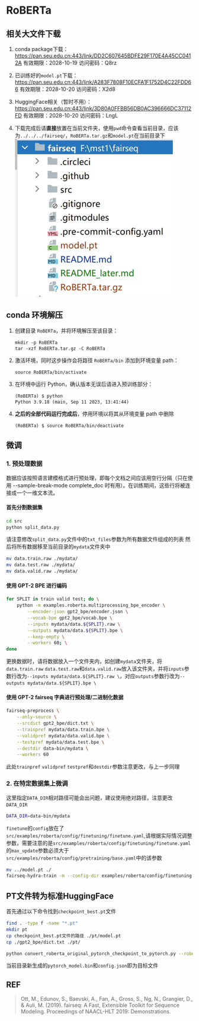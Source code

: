 # RoBERTa

## 相关大文件下载
1. conda package下载：https://pan.seu.edu.cn:443/link/DD2C607645BDFE29F170E4A45CC0412A
有效期限：2028-10-19
访问密码：Q8rz
2. 已训练好的`model.pt`下载：https://pan.seu.edu.cn:443/link/A283F7808F10ECFA1F1752D4C22FDD66
有效期限：2028-10-20
访问密码：X2d8
3. HuggingFace相关（暂时不用）：https://pan.seu.edu.cn:443/link/3D80A0FFBB56DB0AC396666DC37112FD
有效期限：2028-10-20
访问密码：LngL

4. 下载完成后请**直接**放置在当前文件夹，使用`pwd`命令查看当前目录，应该为`../../../fairseq/`，`RoBERTa.tar.gz`和`model.pt`在当前目录下
![文件位置](./文件位置.png)
## conda 环境解压

1. 创建目录 `RoBERTa`，并将环境解压至该目录：

    ```shell
    mkdir -p RoBERTa
    tar -xzf RoBERTa.tar.gz -C RoBERTa
    ```


2. 激活环境，同时这步操作会将路径 `RoBERTa/bin` 添加到环境变量 path：

    ```shell
    source RoBERTa/bin/activate
    ```

3. 在环境中运行 Python，确认版本无误后请进入预训练部分：

    ```shell
    (RoBERTa) $ python
   Python 3.9.18 (main, Sep 11 2023, 13:41:44)
    ```
   
4. **之后的全部代码运行完成后**，停用环境以将其从环境变量 path 中删除
   ```shell
   (RoBERTa) $ source RoBERTa/bin/deactivate
   ```
## 微调
### 1.  预处理数据

数据应该按照语言建模格式进行预处理，即每个文档之间应该用空行分隔（只在使用 --sample-break-mode complete_doc 时有用）。在训练期间，这些行将被连接成一个一维文本流。

#### 首先分割数据集
   ```bash
   cd src
  python split_data.py
   ```
请注意修改`split_data.py`文件中的`txt_files`参数为所有数据文件组成的列表
然后将所有数据移至当前目录的`mydata`文件夹中
   ```bash
  mv data.train.raw ./mydata/
  mv data.test.raw ./mydata/
  mv data.valid.raw ./mydata/
   ```
####  使用 GPT-2 BPE 进行编码
```bash
for SPLIT in train valid test; do \
    python -m examples.roberta.multiprocessing_bpe_encoder \
        --encoder-json gpt2_bpe/encoder.json \
        --vocab-bpe gpt2_bpe/vocab.bpe \
        --inputs mydata/data.${SPLIT}.raw \
        --outputs mydata/data.${SPLIT}.bpe \
        --keep-empty \
        --workers 60; \
done
```
更换数据时，请将数据放入一个文件夹内，如创建`mydata`文件夹，将`data.train.raw` `data.test.raw`和`data.valid.raw`放入该文件夹，并将`inputs`参数行改为`--inputs mydata/data.${SPLIT}.raw \`，对应`outputs`参数行改为`--outputs mydata/data.${SPLIT}.bpe \`

#### 使用 GPT-2 fairseq 字典进行预处理/二进制化数据
```bash
fairseq-preprocess \
    --only-source \
    --srcdict gpt2_bpe/dict.txt \
    --trainpref mydata/data.train.bpe \
    --validpref mydata/data.valid.bpe \
    --testpref mydata/data.test.bpe \
    --destdir data-bin/mydata \
    --workers 60
```
此处`trainpref` `validpref` `testpref`和`destdir`参数注意更改，与上一步同理
### 2.  在特定数据集上微调
这里指定`DATA_DIR`相对路径可能会出问题，建议使用绝对路径，注意更改`DATA_DIR`
```bash
DATA_DIR=data-bin/mydata
```
`finetune`的`config`放在了`src/examples/roberta/config/finetuning/finetune.yaml`,请根据实际情况调整参数，需要注意的是`src/examples/roberta/config/finetuning/finetune.yaml`的`max_update`参数必须大于`src/examples/roberta/config/pretraining/base.yaml`中的该参数
```bash
mv ../model.pt ./
fairseq-hydra-train -m --config-dir examples/roberta/config/finetuning --config-name finetune task.data=$DATA_DIR  checkpoint.restore_file=./model.pt
```

## PT文件转为标准HuggingFace
首先通过以下命令找到`checkpoint_best.pt`文件
```bash
find . -type f -name "*.pt"
mkdir pt
cp checkpoint_best.pt文件的路径 ./pt/model.pt
cp ./gpt2_bpe/dict.txt ./pt/
```

```bash
python convert_roberta_original_pytorch_checkpoint_to_pytorch.py --roberta_checkpoint_path ./pt/  --pytorch_dump_folder_path ./
```
当前目录新生成的`pytorch_model.bin`和`config.json`即为目标文件
## REF
>Ott, M., Edunov, S., Baevski, A., Fan, A., Gross, S., Ng, N., Grangier, D., & Auli, M. (2019). fairseq: A Fast, Extensible Toolkit for Sequence Modeling. Proceedings of NAACL-HLT 2019: Demonstrations.

